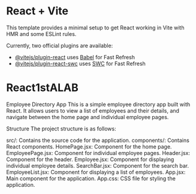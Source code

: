 # React + Vite

This template provides a minimal setup to get React working in Vite with HMR and some ESLint rules.

Currently, two official plugins are available:

- [@vitejs/plugin-react](https://github.com/vitejs/vite-plugin-react/blob/main/packages/plugin-react/README.md) uses [Babel](https://babeljs.io/) for Fast Refresh
- [@vitejs/plugin-react-swc](https://github.com/vitejs/vite-plugin-react-swc) uses [SWC](https://swc.rs/) for Fast Refresh
# React1stALAB

Employee Directory App
This is a simple employee directory app built with React. It allows users to view a list of employees and their details, and navigate between the home page and individual employee pages.

Structure
The project structure is as follows:

src/: Contains the source code for the application.
components/: Contains React components.
HomePage.jsx: Component for the home page.
EmployeePage.jsx: Component for individual employee pages.
Header.jsx: Component for the header.
Employee.jsx: Component for displaying individual employee details.
SearchBar.jsx: Component for the search bar.
EmployeeList.jsx: Component for displaying a list of employees.
App.jsx: Main component for the application.
App.css: CSS file for styling the application.